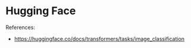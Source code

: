 # Hugging Face

References: 

- https://huggingface.co/docs/transformers/tasks/image_classification

